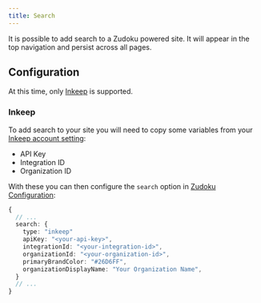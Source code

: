 ```yaml
---
title: Search
---
```


It is possible to add search to a Zudoku powered site. It will appear in the top navigation and persist across all pages.

## Configuration

At this time, only [Inkeep](https://inkeep.com/) is supported.

### Inkeep

To add search to your site you will need to copy some variables from your [Inkeep account setting](https://portal.inkeep.com/):

- API Key
- Integration ID
- Organization ID

With these you can then configure the `search` option in [Zudoku Configuration](/docs/configuration/overview):

```typescript
{
  // ...
  search: {
    type: "inkeep"
    apiKey: "<your-api-key>",
    integrationId: "<your-integration-id>",
    organizationId: "<your-organization-id>",
    primaryBrandColor: "#26D6FF",
    organizationDisplayName: "Your Organization Name",
  }
  // ...
}
```
